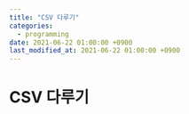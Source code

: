 ```yaml
---
title: "CSV 다루기"
categories: 
  - programming
date: 2021-06-22 01:00:00 +0900
last_modified_at: 2021-06-22 01:00:00 +0900
---
```


# CSV 다루기
